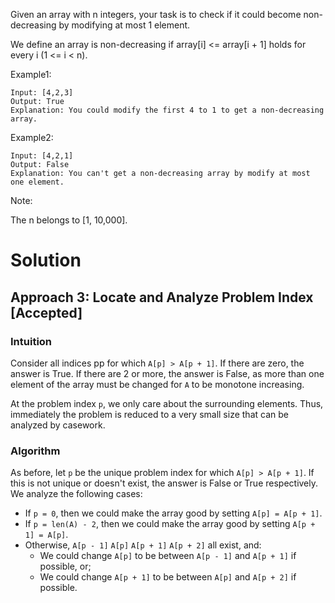 Given an array with n integers, your task is to check if it could become non-decreasing by modifying at most 1 element.

We define an array is non-decreasing if array[i] <= array[i + 1] holds for every i (1 <= i < n).

Example1:

```
Input: [4,2,3]
Output: True
Explanation: You could modify the first 4 to 1 to get a non-decreasing array.
```

Example2:

```
Input: [4,2,1]
Output: False
Explanation: You can't get a non-decreasing array by modify at most one element.
```

Note: 

The n belongs to [1, 10,000].


# Solution
## Approach 3: Locate and Analyze Problem Index [Accepted]
### Intuition

Consider all indices pp for which `A[p] > A[p + 1]`. If there are zero, the answer is True. If there are 2 or more, the answer is False, as more than one element of the array must be changed for `A` to be monotone increasing.

At the problem index `p`, we only care about the surrounding elements. Thus, immediately the problem is reduced to a very small size that can be analyzed by casework.

### Algorithm

As before, let `p` be the unique problem index for which `A[p] > A[p + 1]`. If this is not unique or doesn't exist, the answer is False or True respectively. We analyze the following cases:

+ If `p = 0`, then we could make the array good by setting `A[p] = A[p + 1]`.
+ If `p = len(A) - 2`, then we could make the array good by setting `A[p + 1] = A[p]`.
+ Otherwise, `A[p - 1]` `A[p]` `A[p + 1]` `A[p + 2]` all exist, and:
  + We could change `A[p]` to be between `A[p - 1]` and `A[p + 1]` if possible, or;
  + We could change `A[p + 1]` to be between `A[p]` and `A[p + 2]` if possible.